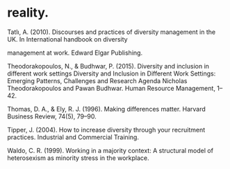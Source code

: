 # reality.

Tatlı, A. (2010). Discourses and practices of diversity management in the UK. In International handbook on diversity

management at work. Edward Elgar Publishing.

Theodorakopoulos, N., & Budhwar, P. (2015). Diversity and inclusion in different work settings Diversity and Inclusion in Different Work Settings: Emerging Patterns, Challenges and Research Agenda Nicholas Theodorakopoulos and Pawan Budhwar. Human Resource Management, 1–42.

Thomas, D. A., & Ely, R. J. (1996). Making differences matter. Harvard Business Review, 74(5), 79–90.

Tipper, J. (2004). How to increase diversity through your recruitment practices. Industrial and Commercial Training.

Waldo, C. R. (1999). Working in a majority context: A structural model of heterosexism as minority stress in the workplace.